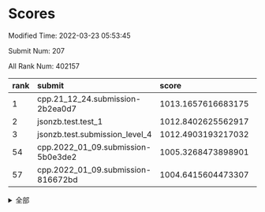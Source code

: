 # Scores

Modified Time: 2022-03-23 05:53:45

Submit Num: 207

All Rank Num: 402157

| rank |               submit               |       score        |       sigma        | pk_num |
| :--- | :--------------------------------- | :----------------- | :----------------- | :----- |
| 1    | cpp.21_12_24.submission-2b2ea0d7   | 1013.1657616683175 | 0.7877342872688051 | 7774   |
| 2    | jsonzb.test.test_1                 | 1012.8402625562917 | 0.7984856117107929 | 7765   |
| 3    | jsonzb.test.submission_level_4     | 1012.4903193217032 | 0.8158982946572441 | 7775   |
| 54   | cpp.2022_01_09.submission-5b0e3de2 | 1005.3268473898901 | 0.7130496762671583 | 7771   |
| 57   | cpp.2022_01_09.submission-816672bd | 1004.6415604473307 | 0.7212124997406574 | 7772   |


<details>
<summary>全部</summary>

| rank |                 submit                 |       score        |       sigma        | pk_num |
| :--- | :------------------------------------- | :----------------- | :----------------- | :----- |
| 1    | cpp.21_12_24.submission-2b2ea0d7       | 1013.1657616683175 | 0.7877342872688051 | 7774   |
| 2    | jsonzb.test.test_1                     | 1012.8402625562917 | 0.7984856117107929 | 7765   |
| 3    | jsonzb.test.submission_level_4         | 1012.4903193217032 | 0.8158982946572441 | 7775   |
| 4    | gobigger.level_3.submission_level_3_15 | 1012.0216629448157 | 0.794275324736389  | 7771   |
| 5    | gobigger.level_3.submission_level_3_30 | 1011.4809219641212 | 0.7512334395394036 | 7771   |
| 6    | gobigger.level_3.submission_level_3_4  | 1011.3343018484284 | 0.7663875555219406 | 7775   |
| 7    | gobigger.level_3.submission_level_3_43 | 1011.3227374130748 | 0.7775659205942073 | 7775   |
| 8    | gobigger.level_3.submission_level_3_14 | 1011.1924297307079 | 0.7605462691957012 | 7769   |
| 9    | gobigger.level_3.submission_level_3_34 | 1011.1042241293859 | 0.7728130394318641 | 7770   |
| 10   | gobigger.level_3.submission_level_3_1  | 1011.0174683447332 | 0.7715316264242049 | 7773   |
| 11   | gobigger.level_3.submission_level_3_33 | 1011.0152369633946 | 0.7874702994675213 | 7771   |
| 12   | gobigger.level_3.submission_level_3_36 | 1010.9218504918298 | 0.7617644367272003 | 7773   |
| 13   | gobigger.level_3.submission_level_3_24 | 1010.8080128618436 | 0.7686993406092485 | 7768   |
| 14   | gobigger.level_3.submission_level_3_40 | 1010.6983177346347 | 0.7884430306733425 | 7774   |
| 15   | gobigger.level_3.submission_level_3_19 | 1010.6713586027522 | 0.7746293464005672 | 7767   |
| 16   | gobigger.level_3.submission_level_3_5  | 1010.5987953893891 | 0.7643688683569791 | 7773   |
| 17   | gobigger.level_3.submission_level_3_29 | 1010.5599023574305 | 0.7716587222810489 | 7769   |
| 18   | gobigger.level_3.submission_level_3_16 | 1010.501319107286  | 0.7652724754828649 | 7771   |
| 19   | gobigger.level_3.submission_level_3_3  | 1010.3553141794117 | 0.7678538195846404 | 7766   |
| 20   | gobigger.level_3.submission_level_3_27 | 1010.2623832502984 | 0.7347114720127638 | 7768   |
| 21   | gobigger.level_3.submission_level_3_48 | 1010.2381748680997 | 0.7523056457614324 | 7770   |
| 22   | gobigger.level_3.submission_level_3_9  | 1010.141116815615  | 0.7830282613416236 | 7772   |
| 23   | gobigger.level_3.submission_level_3_46 | 1010.1060109384363 | 0.7476765685087557 | 7779   |
| 24   | gobigger.level_3.submission_level_3_47 | 1010.0810283111825 | 0.7761896107206552 | 7772   |
| 25   | gobigger.level_3.submission_level_3_44 | 1010.0622701183574 | 0.7814712231343147 | 7773   |
| 26   | gobigger.level_3.submission_level_3_20 | 1010.0348569522116 | 0.7467461258940158 | 7769   |
| 27   | gobigger.level_3.submission_level_3_10 | 1010.0076995243181 | 0.750426439121176  | 7772   |
| 28   | gobigger.level_3.submission_level_3_49 | 1009.9856041010648 | 0.7434879269259392 | 7773   |
| 29   | gobigger.level_3.submission_level_3_11 | 1009.9614309269448 | 0.766637058952355  | 7763   |
| 30   | gobigger.level_3.submission_level_3_18 | 1009.9232614942978 | 0.7673609477557809 | 7771   |
| 31   | gobigger.level_3.submission_level_3_25 | 1009.8502928293044 | 0.7503071506402316 | 7772   |
| 32   | gobigger.level_3.submission_level_3_22 | 1009.8437588572815 | 0.7522050427543069 | 7767   |
| 33   | gobigger.level_3.submission_level_3_0  | 1009.8396413743549 | 0.7394881857350513 | 7769   |
| 34   | gobigger.level_3.submission_level_3_37 | 1009.7903986340394 | 0.7630101937006573 | 7776   |
| 35   | gobigger.level_3.submission_level_3_39 | 1009.7722331760117 | 0.7693362992943953 | 7772   |
| 36   | gobigger.level_3.submission_level_3_23 | 1009.7721744009058 | 0.7520163802248613 | 7772   |
| 37   | gobigger.level_3.submission_level_3_45 | 1009.721275928299  | 0.7625779193857818 | 7773   |
| 38   | gobigger.level_3.submission_level_3_17 | 1009.6852290996807 | 0.7406650378700593 | 7773   |
| 39   | gobigger.level_3.submission_level_3_41 | 1009.6480316430552 | 0.7563909383477777 | 7770   |
| 40   | gobigger.level_3.submission_level_3_42 | 1009.5739028313589 | 0.7600880698253513 | 7769   |
| 41   | gobigger.level_3.submission_level_3_28 | 1009.4830083258901 | 0.7394692386291597 | 7770   |
| 42   | gobigger.level_3.submission_level_3_32 | 1009.4014001493175 | 0.7501160259908922 | 7765   |
| 43   | gobigger.level_3.submission_level_3_6  | 1009.2117860260354 | 0.7451473534596763 | 7778   |
| 44   | gobigger.level_3.submission_level_3_31 | 1009.2048097840318 | 0.7407009825278891 | 7775   |
| 45   | gobigger.level_3.submission_level_3_38 | 1009.1116572450553 | 0.7349928099782415 | 7773   |
| 46   | gobigger.level_3.submission_level_3_26 | 1009.0910900122191 | 0.7455704959728277 | 7771   |
| 47   | gobigger.level_3.submission_level_3_21 | 1008.9365225032343 | 0.7475439930144189 | 7769   |
| 48   | gobigger.level_3.submission_level_3_8  | 1008.9135677712402 | 0.7500951016673584 | 7772   |
| 49   | gobigger.level_3.submission_level_3_2  | 1008.834621106087  | 0.7620074971339396 | 7773   |
| 50   | gobigger.level_3.submission_level_3_13 | 1008.8228375106803 | 0.7342154668353641 | 7770   |
| 51   | gobigger.level_3.submission_level_3_12 | 1008.7419949943718 | 0.7382092007359934 | 7773   |
| 52   | gobigger.level_3.submission_level_3_35 | 1008.5845990550536 | 0.7315331415943687 | 7769   |
| 53   | gobigger.level_3.submission_level_3_7  | 1008.3726146858269 | 0.7532369130802486 | 7774   |
| 54   | cpp.2022_01_09.submission-5b0e3de2     | 1005.3268473898901 | 0.7130496762671583 | 7771   |
| 55   | gobigger.level_1.submission_level_1_44 | 1004.6909306338813 | 0.7352288728369156 | 7775   |
| 56   | gobigger.level_1.submission_level_1_29 | 1004.658662822405  | 0.7167222593154889 | 7771   |
| 57   | cpp.2022_01_09.submission-816672bd     | 1004.6415604473307 | 0.7212124997406574 | 7772   |
| 58   | gobigger.level_1.submission_level_1_42 | 1004.6182523605014 | 0.7151550221466639 | 7772   |
| 59   | gobigger.level_1.submission_level_1_12 | 1004.4975093853822 | 0.7332309202216005 | 7767   |
| 60   | gobigger.level_1.submission_level_1_43 | 1004.2199068394228 | 0.720056720963597  | 7772   |
| 61   | gobigger.level_1.submission_level_1_20 | 1004.1673100404607 | 0.7119628651085782 | 7768   |
| 62   | gobigger.level_1.submission_level_1_35 | 1004.1067619117064 | 0.7288275855233641 | 7773   |
| 63   | gobigger.level_1.submission_level_1_30 | 1004.0287154891001 | 0.7169132218013865 | 7773   |
| 64   | gobigger.level_1.submission_level_1_1  | 1003.9670766363145 | 0.7199885482594035 | 7770   |
| 65   | gobigger.level_1.submission_level_1_33 | 1003.9103447927365 | 0.7086143049528888 | 7773   |
| 66   | gobigger.level_1.submission_level_1_8  | 1003.7610093743245 | 0.7107152223714681 | 7769   |
| 67   | gobigger.level_1.submission_level_1_2  | 1003.7047045144334 | 0.7057564142048042 | 7771   |
| 68   | gobigger.level_1.submission_level_1_26 | 1003.6971180017854 | 0.7246058159837292 | 7769   |
| 69   | gobigger.level_1.submission_level_1_25 | 1003.6900832260384 | 0.7249152273050272 | 7773   |
| 70   | gobigger.level_1.submission_level_1_23 | 1003.6761264859541 | 0.7158753897514244 | 7771   |
| 71   | gobigger.level_1.submission_level_1_15 | 1003.6673345372825 | 0.7182478916915834 | 7770   |
| 72   | gobigger.level_1.submission_level_1_18 | 1003.5666703004471 | 0.7180472022129263 | 7774   |
| 73   | gobigger.level_1.submission_level_1_3  | 1003.5178819484573 | 0.7055688305381086 | 7775   |
| 74   | gobigger.level_1.submission_level_1_7  | 1003.5111691102704 | 0.7096351157352009 | 7769   |
| 75   | gobigger.level_1.submission_level_1_19 | 1003.3566863056975 | 0.715711190526107  | 7779   |
| 76   | gobigger.level_1.submission_level_1_21 | 1003.3180095746096 | 0.7162906697905163 | 7771   |
| 77   | gobigger.level_1.submission_level_1_32 | 1003.3041706074108 | 0.7157153200142092 | 7768   |
| 78   | gobigger.level_1.submission_level_1_27 | 1003.2291267333198 | 0.7195197413664814 | 7774   |
| 79   | gobigger.level_1.submission_level_1_5  | 1003.220344500492  | 0.7218388277058986 | 7774   |
| 80   | gobigger.level_1.submission_level_1_48 | 1003.1799182660133 | 0.7137201028926325 | 7770   |
| 81   | gobigger.level_1.submission_level_1_40 | 1003.1754089473426 | 0.7169160138936052 | 7768   |
| 82   | gobigger.level_1.submission_level_1_9  | 1003.1241485958716 | 0.7055902479272055 | 7773   |
| 83   | gobigger.level_1.submission_level_1_24 | 1003.041009700552  | 0.7090921208345704 | 7768   |
| 84   | gobigger.level_1.submission_level_1_38 | 1003.0181339984802 | 0.7248225718384037 | 7770   |
| 85   | gobigger.level_1.submission_level_1_45 | 1002.9755581325572 | 0.6963891958394401 | 7772   |
| 86   | gobigger.level_1.submission_level_1_4  | 1002.9595735045544 | 0.707548571493818  | 7777   |
| 87   | gobigger.level_1.submission_level_1_46 | 1002.9490753492723 | 0.7144417602107587 | 7770   |
| 88   | gobigger.level_1.submission_level_1_41 | 1002.8960713083798 | 0.7129272162678267 | 7768   |
| 89   | gobigger.level_1.submission_level_1_13 | 1002.8807683116107 | 0.7188702644984215 | 7772   |
| 90   | gobigger.level_1.submission_level_1_22 | 1002.8489375070224 | 0.7142091344958874 | 7773   |
| 91   | gobigger.level_1.submission_level_1_16 | 1002.8402174271713 | 0.7190517422317468 | 7771   |
| 92   | gobigger.level_1.submission_level_1_34 | 1002.7428590183557 | 0.7196946097327338 | 7770   |
| 93   | gobigger.level_1.submission_level_1_0  | 1002.691224721944  | 0.714983645195671  | 7768   |
| 94   | gobigger.level_1.submission_level_1_14 | 1002.6615483611347 | 0.7113283450742292 | 7771   |
| 95   | gobigger.level_1.submission_level_1_36 | 1002.6598636120934 | 0.7156183441545814 | 7772   |
| 96   | gobigger.level_1.submission_level_1_39 | 1002.3848033203195 | 0.7045273913931442 | 7775   |
| 97   | gobigger.level_1.submission_level_1_47 | 1002.3522776578708 | 0.720004434984757  | 7772   |
| 98   | gobigger.level_1.submission_level_1_10 | 1002.3064629267474 | 0.7148171176409651 | 7770   |
| 99   | gobigger.level_1.submission_level_1_28 | 1002.3021082831411 | 0.7121868589432179 | 7766   |
| 100  | gobigger.level_1.submission_level_1_37 | 1002.3002330912325 | 0.7152494278910136 | 7776   |
| 101  | gobigger.level_1.submission_level_1_6  | 1002.1971911049873 | 0.7034651210092526 | 7770   |
| 102  | gobigger.level_1.submission_level_1_11 | 1002.0995298244552 | 0.7051760955896029 | 7772   |
| 103  | gobigger.level_1.submission_level_1_49 | 1002.0794919353348 | 0.702307195505987  | 7776   |
| 104  | gobigger.level_1.submission_level_1_17 | 1001.9911258913469 | 0.7131917153158995 | 7771   |
| 105  | gobigger.level_1.submission_level_1_31 | 1001.7727879475585 | 0.7168106747851872 | 7766   |
| 106  | gobigger.random.submission_random_15   | 997.7022174740064  | 0.7250533762946537 | 7771   |
| 107  | gobigger.random.submission_random_45   | 997.0438595662403  | 0.7065195925310014 | 7775   |
| 108  | gobigger.random.submission_random_47   | 996.9714911890892  | 0.696276290512299  | 7769   |
| 109  | gobigger.random.submission_random_2    | 996.93757154364    | 0.7128278848730372 | 7772   |
| 110  | gobigger.random.submission_random_21   | 996.8965695944473  | 0.7122976870035631 | 7771   |
| 111  | gobigger.random.submission_random_41   | 996.889709435533   | 0.720709781627589  | 7772   |
| 112  | gobigger.random.submission_random_28   | 996.8588513188139  | 0.7141385383562465 | 7778   |
| 113  | gobigger.random.submission_random_43   | 996.8439420392644  | 0.7035554863081666 | 7762   |
| 114  | gobigger.random.submission_random_32   | 996.8255772381386  | 0.7142878994083174 | 7772   |
| 115  | gobigger.random.submission_random_5    | 996.8203472198693  | 0.7166735847877996 | 7774   |
| 116  | gobigger.random.submission_random_22   | 996.8180588811515  | 0.7098517697241801 | 7766   |
| 117  | gobigger.random.submission_random_10   | 996.817140256495   | 0.7192192583868973 | 7770   |
| 118  | gobigger.random.submission_random_27   | 996.8137327137518  | 0.719428644072306  | 7770   |
| 119  | gobigger.random.submission_random_1    | 996.7624170880836  | 0.6882015980003934 | 7774   |
| 120  | gobigger.random.submission_random_4    | 996.5796522680923  | 0.7129392559548405 | 7773   |
| 121  | gobigger.random.submission_random_40   | 996.5716033155294  | 0.7133779230625944 | 7770   |
| 122  | gobigger.random.submission_random_31   | 996.5686515148326  | 0.7044959472076548 | 7765   |
| 123  | gobigger.random.submission_random_29   | 996.5494158685219  | 0.700692433865811  | 7774   |
| 124  | gobigger.random.submission_random_20   | 996.4613985268935  | 0.70858925931475   | 7777   |
| 125  | gobigger.random.submission_random_3    | 996.4105830996305  | 0.7048669810398088 | 7770   |
| 126  | gobigger.random.submission_random_17   | 996.3795494808351  | 0.7088275229721277 | 7773   |
| 127  | gobigger.random.submission_random_48   | 996.3569988458164  | 0.730207253274636  | 7766   |
| 128  | gobigger.random.submission_random_44   | 996.2699589920455  | 0.7188240996645942 | 7775   |
| 129  | gobigger.random.submission_random_13   | 996.2540717668509  | 0.7209336777011568 | 7771   |
| 130  | gobigger.random.submission_random_19   | 996.2476162105727  | 0.710835195723163  | 7771   |
| 131  | gobigger.random.submission_random_6    | 996.2463572042939  | 0.7189717008373006 | 7771   |
| 132  | gobigger.random.submission_random_11   | 996.2180148538482  | 0.7243398094595029 | 7773   |
| 133  | gobigger.random.submission_random_0    | 996.1817072200914  | 0.7106702555092307 | 7772   |
| 134  | gobigger.random.submission_random_24   | 996.0996159056717  | 0.718438442968436  | 7769   |
| 135  | gobigger.random.submission_random_7    | 996.0887847095486  | 0.7143752751318962 | 7773   |
| 136  | gobigger.random.submission_random_12   | 996.082953352991   | 0.7247488423674534 | 7772   |
| 137  | gobigger.random.submission_random_14   | 996.0372306583336  | 0.7148115206338298 | 7770   |
| 138  | gobigger.random.submission_random_26   | 996.0033185215872  | 0.7058108526920729 | 7771   |
| 139  | gobigger.random.submission_random_25   | 995.932323330976   | 0.7026626753319182 | 7760   |
| 140  | gobigger.random.submission_random_23   | 995.927748404817   | 0.7017786668634058 | 7774   |
| 141  | gobigger.random.submission_random_33   | 995.9260021404275  | 0.7017488934023135 | 7770   |
| 142  | gobigger.random.submission_random_42   | 995.7187570188266  | 0.7084734764611521 | 7776   |
| 143  | gobigger.random.submission_random_49   | 995.7001082771288  | 0.7033143260914849 | 7773   |
| 144  | gobigger.random.submission_random_18   | 995.6666517441483  | 0.7103051703232309 | 7769   |
| 145  | gobigger.random.submission_random_35   | 995.5537914801457  | 0.7222823486128492 | 7769   |
| 146  | gobigger.random.submission_random_37   | 995.5325146470574  | 0.7093528343132358 | 7772   |
| 147  | gobigger.random.submission_random_39   | 995.5279992799074  | 0.7065985826752038 | 7772   |
| 148  | gobigger.random.submission_random_38   | 995.5000802345637  | 0.7158589792224613 | 7776   |
| 149  | gobigger.random.submission_random_9    | 995.2804808762295  | 0.7092299757336211 | 7770   |
| 150  | gobigger.random.submission_random_36   | 995.1291036121542  | 0.7123418774807434 | 7769   |
| 151  | gobigger.random.submission_random_8    | 995.0774331081932  | 0.7232223081333703 | 7768   |
| 152  | gobigger.random.submission_random_34   | 995.0540613743818  | 0.7244932016049981 | 7770   |
| 153  | gobigger.random.submission_random_16   | 994.7280762989415  | 0.7310827589860203 | 7774   |
| 154  | gobigger.random.submission_random_46   | 994.6754399408718  | 0.723674712684418  | 7771   |
| 155  | gobigger.level_2.submission_level_2_2  | 994.5594290900924  | 0.7240170945013734 | 7766   |
| 156  | gobigger.level_2.submission_level_2_35 | 994.3107378919733  | 0.7245292880445487 | 7774   |
| 157  | gobigger.level_2.submission_level_2_7  | 994.1331319953842  | 0.73772358849563   | 7766   |
| 158  | gobigger.random.submission_random_30   | 994.0764331221363  | 0.733149816528922  | 7777   |
| 159  | gobigger.level_2.submission_level_2_44 | 993.7501749635031  | 0.735062562425102  | 7770   |
| 160  | gobigger.level_2.submission_level_2_19 | 993.7209521661289  | 0.7339119997993717 | 7770   |
| 161  | gobigger.level_2.submission_level_2_23 | 993.383727039381   | 0.7268729996038539 | 7763   |
| 162  | gobigger.level_2.submission_level_2_12 | 993.3013667994992  | 0.7291112589469785 | 7776   |
| 163  | gobigger.level_2.submission_level_2_13 | 993.0764323676805  | 0.7409408441215074 | 7775   |
| 164  | gobigger.level_2.submission_level_2_3  | 992.8004660661541  | 0.740068124803625  | 7772   |
| 165  | gobigger.level_2.submission_level_2_41 | 992.7882115082227  | 0.7485805524104072 | 7768   |
| 166  | gobigger.level_2.submission_level_2_0  | 992.7630131199156  | 0.7404960571415868 | 7774   |
| 167  | gobigger.level_2.submission_level_2_16 | 992.4355620517664  | 0.7511262191298376 | 7771   |
| 168  | gobigger.level_2.submission_level_2_37 | 992.2639646231455  | 0.7279535885453129 | 7773   |
| 169  | gobigger.level_2.submission_level_2_38 | 992.2517661608732  | 0.7328522676937899 | 7776   |
| 170  | gobigger.level_2.submission_level_2_15 | 992.139148962957   | 0.7356506659158517 | 7772   |
| 171  | gobigger.level_2.submission_level_2_47 | 992.1313935403309  | 0.7436039349798623 | 7771   |
| 172  | gobigger.level_2.submission_level_2_33 | 992.1007503510717  | 0.7481157604258679 | 7769   |
| 173  | gobigger.level_2.submission_level_2_49 | 992.0972037089771  | 0.7511348459615451 | 7769   |
| 174  | gobigger.level_2.submission_level_2_36 | 992.0871761889997  | 0.757498343153447  | 7772   |
| 175  | gobigger.level_2.submission_level_2_9  | 992.0372287284463  | 0.7316700447278899 | 7771   |
| 176  | gobigger.level_2.submission_level_2_26 | 992.0135473203924  | 0.7450975117270213 | 7772   |
| 177  | gobigger.level_2.submission_level_2_20 | 992.0127330160251  | 0.7441260053624231 | 7772   |
| 178  | gobigger.level_2.submission_level_2_10 | 992.0082788314209  | 0.7345075345989512 | 7767   |
| 179  | gobigger.level_2.submission_level_2_32 | 991.9615682704372  | 0.7500488770887132 | 7773   |
| 180  | gobigger.level_2.submission_level_2_46 | 991.9567657411523  | 0.7439897757484933 | 7771   |
| 181  | gobigger.level_2.submission_level_2_21 | 991.7977809584864  | 0.7397328897305159 | 7772   |
| 182  | gobigger.level_2.submission_level_2_4  | 991.7702921933924  | 0.7496757961979634 | 7770   |
| 183  | gobigger.level_2.submission_level_2_22 | 991.7514627443777  | 0.7464020443037783 | 7775   |
| 184  | gobigger.level_2.submission_level_2_39 | 991.70298734081    | 0.7467544385789665 | 7771   |
| 185  | gobigger.level_2.submission_level_2_30 | 991.6916480725714  | 0.7394238189638422 | 7772   |
| 186  | gobigger.level_2.submission_level_2_29 | 991.6252373212786  | 0.7575389082129946 | 7767   |
| 187  | gobigger.level_2.submission_level_2_45 | 991.5892394545739  | 0.7573205923160059 | 7768   |
| 188  | gobigger.level_2.submission_level_2_27 | 991.5276221684313  | 0.7580619428141167 | 7768   |
| 189  | gobigger.level_2.submission_level_2_17 | 991.4908285487412  | 0.7483902108462399 | 7771   |
| 190  | gobigger.level_2.submission_level_2_42 | 991.4664222672145  | 0.7489225511148784 | 7768   |
| 191  | gobigger.level_2.submission_level_2_18 | 991.4154999072481  | 0.7668598253162552 | 7775   |
| 192  | gobigger.level_2.submission_level_2_25 | 991.3761354946289  | 0.7358143573529662 | 7770   |
| 193  | gobigger.level_2.submission_level_2_11 | 991.3691331687144  | 0.7574523108313295 | 7769   |
| 194  | gobigger.level_2.submission_level_2_24 | 991.3610804363494  | 0.752361604591363  | 7772   |
| 195  | gobigger.level_2.submission_level_2_14 | 991.2709368374913  | 0.7679375137718105 | 7769   |
| 196  | gobigger.level_2.submission_level_2_1  | 991.2390893757723  | 0.7490488619170036 | 7769   |
| 197  | gobigger.level_2.submission_level_2_48 | 991.1873580430345  | 0.7329398035452694 | 7771   |
| 198  | gobigger.level_2.submission_level_2_5  | 991.1648958070035  | 0.737642369630872  | 7775   |
| 199  | gobigger.level_2.submission_level_2_28 | 991.0752558942834  | 0.7764901041141509 | 7773   |
| 200  | gobigger.level_2.submission_level_2_40 | 991.0483602984621  | 0.7668418328037271 | 7772   |
| 201  | gobigger.level_2.submission_level_2_31 | 990.9464283397625  | 0.7545486651599459 | 7771   |
| 202  | gobigger.level_2.submission_level_2_34 | 990.7830054779747  | 0.7374920973898357 | 7771   |
| 203  | gobigger.level_2.submission_level_2_8  | 990.5109003775717  | 0.7815012669437444 | 7773   |
| 204  | gobigger.level_2.submission_level_2_43 | 990.2273758661215  | 0.7718044972986916 | 7771   |
| 205  | gobigger.level_2.submission_level_2_6  | 990.1467287303956  | 0.7680621258946358 | 7765   |
| 206  | gobigger.none.submission_none_0        | 979.1316523776969  | 1.2283962355031008 | 7771   |
| 207  | gobigger.none.submission_none_1        | 975.7878403948229  | 1.479057987711105  | 7769   |

</details>